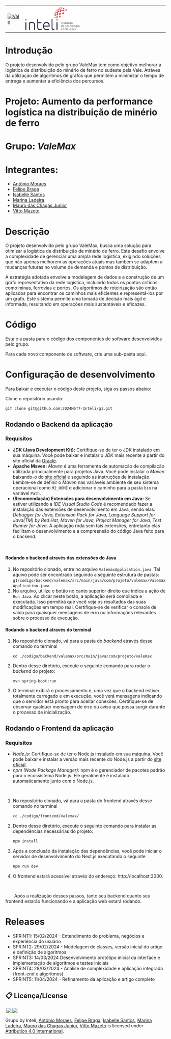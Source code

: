 <table>
<tr>
<td>
<a href= "https://vale.com/pt/"><img src="https://upload.wikimedia.org/wikipedia/pt/c/cc/Logotipo_Vale.svg" alt="Vale" border="0" width="60%"></a>
</td>
<td><a href= "https://www.inteli.edu.br/"><img src="./inteli-logo.png" alt="Inteli - Instituto de Tecnologia e Liderança" border="0" width="40%"></a>
</td>
</tr>
</table>

# Introdução

O projeto desenvolvido pelo grupo ValeMax tem como objetivo melhorar a logística de distribuição do minério de ferro no sudeste pela Vale. Atráves da utilização de algoritmos de grafos que permitem a minimizar o tempo de entrega e aumentar a eficiência dos percursos.

# Projeto: Aumento da performance logística na distribuição de minério de ferro

# Grupo: _ValeMax_

# Integrantes:

- <a href="https://www.linkedin.com/in/antoniobfm/">Antônio Moraes</a>
- <a href="https://www.linkedin.com/in/felipe-braga-69607126a/">Felipe Braga</a>
- <a href="https://www.linkedin.com/in/isabelle-santos-507067204/">Isabelle Santos</a>
- <a href="https://www.linkedin.com/in/marina-ladeira-867159269/">Marina Ladeira</a>
- <a href="https://www.linkedin.com/in/mauro-das-chagas-junior/">Mauro das Chagas Junior</a>
- <a href="https://www.linkedin.com/in/vitto-mazeto/">Vitto Mazeto</a>

# Descrição

O projeto desenvolvido pelo grupo ValeMax, busca uma solução para otimizar a logística de distribuição de minério de ferro. Este desafio envolve a complexidade de gerenciar uma ampla rede logística, exigindo soluções que não apenas melhorem as operações atuais mas também se adaptem à mudanças futuras no volume de demanda e pontos de distribuição.

A estratégia adotada envolve a modelagem de dados e a construção de um grafo representativo da rede logística, incluindo todos os pontos críticos como minas, ferrovias e portos. Os algoritmos de roteirização são então aplicados para encontrar os caminhos mais eficientes e representá-los por um grafo. Este sistema permite uma tomada de decisão mais ágil e informada, resultando em operações mais sustentáveis e eficazes.

# Código

Esta é a pasta para o código dos componentes de software desenvolvidos pelo grupo.

Para cada novo componente de software, crie uma sub-pasta aqui.

# Configuração de desenvolvimento

Para baixar e executar o código deste projeto, siga os passos abaixo:

Clone o repositório usando:

```
git clone git@github.com:2024M5T7-Inteli/g1.git
```

## Rodando o Backend da aplicação

### Requisitos

- **JDK (Java Development Kit):** Certifique-se de ter o JDK instalado em sua máquina. Você pode baixar e instalar o _JDK_ mais recente a partir do site oficial da [Oracle](https://www.oracle.com/br/java/technologies/downloads/).
- **Apache Maven:** _Maven_ é uma ferramenta de automação de compilação utilizada principalmente para projetos Java. Você pode instalar o _Maven_ baixando-o do [site oficial](https://maven.apache.org/download.cgi) e seguindo as instruções de instalação. Lembre-se de definir o _Maven_ nas variáveis ambiente de seu sistema operacional como `M2_HOME` e adicionar o caminho para a pasta `bin` na variável `Path`.
- **(Recomendação) Extensões para desenvolvimento em Java:** Se estiver utilizando a _IDE Visual Studio Code_ é recomendado fazer a instalação das extensões de desenvolvimento em Java, sendo elas: _Debugger for Java, Extension Pack for Java, Language Support for Java(TM) by Red Hat, Maven for Java, Project Manager for Java, Test Runner for Java_. A aplicação roda sem tais extensões, entretanto elas facilitam o desenvolvimento e a compreensão do código Java feito para o backend.

<br>

#### Rodando o backend através das extensões do Java

1. No repositório clonado, entre no arquivo `ValemaxApplication.java`. Tal aquivo pode ser encontrado seguindo a seguinte estrutura de pastas: `g1/codigo/backend/valemax/src/main/java/com/projeto/valemax/ValemaxApplication.java`
2. No arquivo, utilize o botão no canto superior direito que indica a ação de `Run Java`. Ao clicar neste botão, a aplicação será compilada e executada. Isso permitirá que você veja os resultados das suas modificações em tempo real. Certifique-se de verificar o console de saída para quaisquer mensagens de erro ou informações relevantes sobre o processo de execução.

#### Rodando o backend através do terminal

1. No repositório clonado, vá para a pasta do _backend_ através desse comando no terminal
   ```
   cd ./codigo/backend/valemax/src/main/java/com/projeto/valemax
   ```
2. Dentro desse diretório, execute o seguinte comando para rodar o _backend_ do projeto:
   ```
   mvn spring-boot:run
   ```
3. O terminal exibirá o processamento e, uma vez que o backend estiver totalmente carregado e em execução, você verá mensagens indicando que o servidor está pronto para aceitar conexões. Certifique-se de observar qualquer mensagem de erro ou aviso que possa surgir durante o processo de inicialização.

## Rodando o Frontend da aplicação

### Requisitos

- _Node.js:_ Certifique-se de ter o Node.js instalado em sua máquina. Você pode baixar e instalar a versão mais recente do Node.js a partir do [site oficial](https://nodejs.org/en/download).
- _npm (Node Package Manager):_ npm é o gerenciador de pacotes padrão para o ecossistema Node.js. Ele geralmente é instalado automaticamente junto com o Node.js.

<br>

1. No repositório clonado, vá para a pasta do frontend através desse comando no terminal

   ```bash
   cd ./codigo/frontend/valemax/
   ```

2. Dentro desse diretório, execute o seguinte comando para instalar as dependências necessárias do projeto:

   ```bash
   npm install
   ```

3. Após a conclusão da instalação das dependências, você pode iniciar o servidor de desenvolvimento do Next.js executando o seguinte

   ```bash
   npm run dev
   ```

4. O frontend estará acessível através do endereço: http://localhost:3000.

<br>

&emsp;&emsp;Após a realização desses passos, tanto seu backend quanto seu frontend estarão funcionando e a aplicação web estará rodando.

# Releases

- SPRINT1: 15/02/2024 - Entendimento do problema, negócios e experiência do usuário
- SPRINT2: 29/02/2024 - Modelagem de classes, versão inicial do artigo e definição de algoritmos
- SPRINT3: 14/03/2024 Desenvolvimento protótipo inicial da interface e implementação de algoritmos e testes iniciais
- SPRINT4: 28/03/2024 - Análise de complexidade e aplicação integrada (front-end e algoritmos)
- SPRINT5: 11/04/2024 - Refinamento da aplicação e artigo completo

## 📋 Licença/License

<img style="height:22px!important;margin-left:3px;vertical-align:text-bottom;" src="https://mirrors.creativecommons.org/presskit/icons/cc.svg?ref=chooser-v1"><img style="height:22px!important;margin-left:3px;vertical-align:text-bottom;" src="https://mirrors.creativecommons.org/presskit/icons/by.svg?ref=chooser-v1"><p xmlns:cc="http://creativecommons.org/ns#" xmlns:dct="http://purl.org/dc/terms/">

<a property="dct:title" rel="cc:attributionURL">Grupo</a> by <a rel="cc:attributionURL dct:creator" property="cc:attributionName">Inteli, [Antônio Moraes](https://www.linkedin.com/in/antoniobfm/), [Felipe Braga](https://www.linkedin.com/in/felipe-braga-69607126a/), [Isabelle Santos](https://www.linkedin.com/in/isabelle-santos-507067204/), [Marina Ladeira](https://www.linkedin.com/in/marina-ladeira-867159269/), [Mauro das Chagas Junior](https://www.linkedin.com/in/mauro-das-chagas-junior/), [Vitto Mazeto](https://www.linkedin.com/in/vitto-mazeto/)</a> is licensed under <a href="https://creativecommons.org/licenses/by/4.0/?ref=chooser-v1" rel="license noopener noreferrer" style="display:inline-block;">Attribution 4.0 International</a>.</p>
